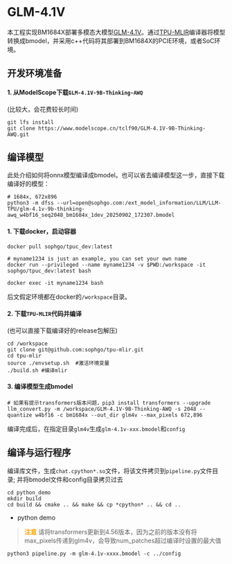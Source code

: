 # GLM-4.1V

本工程实现BM1684X部署多模态大模型[GLM-4.1V](https://www.modelscope.cn/models/tclf90/GLM-4.1V-9B-Thinking-AWQ)。通过[TPU-MLIR](https://github.com/sophgo/tpu-mlir)编译器将模型转换成bmodel，并采用c++代码将其部署到BM1684X的PCIE环境，或者SoC环境。

## 开发环境准备

#### 1. 从ModelScope下载`GLM-4.1V-9B-Thinking-AWQ`

(比较大，会花费较长时间)

``` shell
git lfs install
git clone https://www.modelscope.cn/tclf90/GLM-4.1V-9B-Thinking-AWQ.git
```

## 编译模型

此处介绍如何将onnx模型编译成bmodel。也可以省去编译模型这一步，直接下载编译好的模型：

``` shell
# 1684x, 672x896
python3 -m dfss --url=open@sophgo.com:/ext_model_information/LLM/LLM-TPU/glm-4.1v-9b-thinking-awq_w4bf16_seq2048_bm1684x_1dev_20250902_172307.bmodel
```

#### 1. 下载docker，启动容器

``` shell
docker pull sophgo/tpuc_dev:latest

# myname1234 is just an example, you can set your own name
docker run --privileged --name myname1234 -v $PWD:/workspace -it sophgo/tpuc_dev:latest bash

docker exec -it myname1234 bash
```
后文假定环境都在docker的`/workspace`目录。

#### 2. 下载`TPU-MLIR`代码并编译

(也可以直接下载编译好的release包解压)

``` shell
cd /workspace
git clone git@github.com:sophgo/tpu-mlir.git
cd tpu-mlir
source ./envsetup.sh  #激活环境变量
./build.sh #编译mlir
```

#### 3. 编译模型生成bmodel

``` shell
# 如果有提示transformers版本问题，pip3 install transformers --upgrade
llm_convert.py -m /workspace/GLM-4.1V-9B-Thinking-AWQ -s 2048 --quantize w4bf16 -c bm1684x --out_dir glm4v --max_pixels 672,896
```
编译完成后，在指定目录`glm4v`生成`glm-4.1v-xxx.bmodel`和`config`

## 编译与运行程序

编译库文件，生成`chat.cpython*.so`文件，将该文件拷贝到`pipeline.py`文件目录;
并将bmodel文件和config目录拷贝过去

``` shell
cd python_demo
mkdir build 
cd build && cmake .. && make && cp *cpython* .. && cd ..
```

* python demo

> <span style="color: orange; font-weight: bold;">注意</span>
> 请将transformers更新到4.56版本，因为之前的版本没有将max_pixels传递到glm4v，会导致num_patches超过编译时设置的最大值

``` shell
python3 pipeline.py -m glm-4.1v-xxxx.bmodel -c ../config
```
